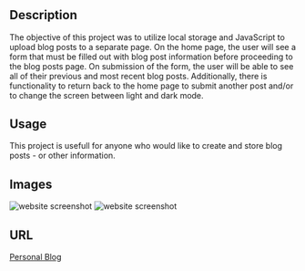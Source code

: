 # <Homework-4-personal-blog>

## Description

The objective of this project was to utilize local storage and JavaScript to upload blog posts to a separate page. On the home page, the user will see a form that must be filled out with blog post information before proceeding to the blog posts page. On submission of the form, the user will be able to see all of their previous and most recent blog posts. Additionally, there is functionality to return back to the home page to submit another post and/or to change the screen between light and dark mode.

## Usage

This project is usefull for anyone who would like to create and store blog posts - or other information.

## Images
![website screenshot](./assets/Screenshot%202024-06-06%20at%204.26.50%E2%80%AFPM.png)
![website screenshot](./Assets/Screenshot%202024-06-06%20at%204.27.16 PM.png)

## URL
[Personal Blog](https://sienaschipke.github.io/personal-blog/)
